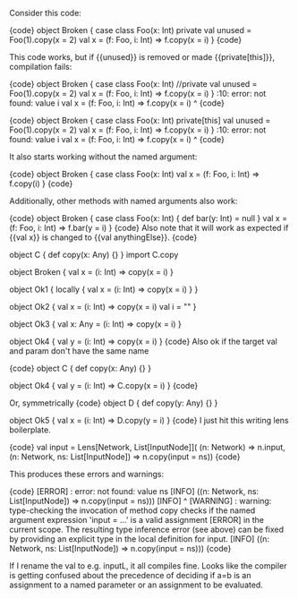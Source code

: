 Consider this code:

{code}
object Broken {
  case class Foo(x: Int)
  private val unused = Foo(1).copy(x = 2)
  val x = (f: Foo, i: Int) => f.copy(x = i)
}
{code}

This code works, but if {{unused}} is removed or made {{private[this]}}, compilation fails:

{code}
object Broken {
  case class Foo(x: Int)
  //private val unused = Foo(1).copy(x = 2)
  val x = (f: Foo, i: Int) => f.copy(x = i)
}
<console>:10: error: not found: value i
val x = (f: Foo, i: Int) => f.copy(x = i)
^
{code}

{code}
object Broken {
  case class Foo(x: Int)
  private[this] val unused = Foo(1).copy(x = 2)
  val x = (f: Foo, i: Int) => f.copy(x = i)
}
<console>:10: error: not found: value i
val x = (f: Foo, i: Int) => f.copy(x = i)
^
{code}

It also starts working without the named argument:

{code}
object Broken {
  case class Foo(x: Int)
  val x = (f: Foo, i: Int) => f.copy(i)
}
{code}

Additionally, other methods with named arguments also work:

{code}
object Broken {
  case class Foo(x: Int) { def bar(y: Int) = null }
  val x = (f: Foo, i: Int) => f.bar(y = i)
}
{code}
Also note that it will work as expected if {{val x}} is changed to {{val anythingElse}}.
{code}

object C {
  def copy(x: Any) {}
}
import C.copy

object Broken {
  val x = (i: Int) => copy(x = i)
}

object Ok1 {
  locally {
    val x = (i: Int) => copy(x = i)
  }
}

object Ok2 {
  val x = (i: Int) => copy(x = i)
  val i = ""
}

object Ok3 {
  val x: Any = (i: Int) => copy(x = i)
}

object Ok4 {
  val y = (i: Int) => copy(x = i)
}
{code}
Also ok if the target val and param don't have the same name

{code}
object C {
  def copy(x: Any) {}
}

object Ok4 {
  val y = (i: Int) => C.copy(x = i)
}
{code}

Or, symmetrically
{code}
object D {
  def copy(y: Any) {}
}

object Ok5 {
  val x = (i: Int) => D.copy(y = i)
}
{code}
I just hit this writing lens boilerplate.

{code}
val input = Lens[Network, List[InputNode]](
(n: Network) => n.input,
(n: Network, ns: List[InputNode]) => n.copy(input = ns))
{code}

This produces these errors and warnings:

{code}
[ERROR] <elided>: error: not found: value ns
[INFO]       ((n: Network, ns: List[InputNode]) => n.copy(input = ns)))
[INFO]                                                            ^
[WARNING] <elided>: warning: type-checking the invocation of method copy checks if the named argument expression 'input = ...' is a valid assignment
[ERROR] in the current scope. The resulting type inference error (see above) can be fixed by providing an explicit type in the local definition for input.
[INFO]       ((n: Network, ns: List[InputNode]) => n.copy(input = ns)))
{code}

If I rename the val to e.g. inputL, it all compiles fine. Looks like the compiler is getting confused about the precedence of deciding if a=b is an assignment to a named parameter or an assignment to be evaluated.
